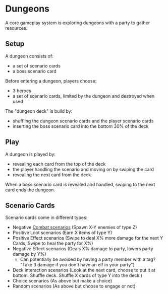# Dungeons
A core gameplay system is exploring dungeons with a party to gather resources.

## Setup
A dungeon consists of:
- a set of scenario cards
- a boss scenario card

Before entering a dungeon, players choose:
- 3 heroes
- a set of scenario cards, limited by the dungeon and destroyed when used

The "dungeon deck" is build by:
- shuffling the dungeon scenario cards and the player scenario cards
- inserting the boss scenario card into the bottom 30% of the deck


## Play
A dungeon is played by:

- revealing each card from the top of the deck
- the player handling the scenario and moving on by swiping the card
- revealing the next card from the deck

When a boss scenario card is revealed and handled, swiping to the next card ends the dungeon.

## Scenario Cards

Scenario cards come in different types:
- Negative [Combat scenarios](Combat.md) (Spawn X-Y enemies of type Z)
- Positive Loot scenarios (Earn X items of type Y)
- Positive Effect scenarios (Swipe to deal X% more damage for the next Y Cards, Swipe to heal the party for X%)
- Negative Effect scenarios (Deals X% damage to party, lowers party damage by Y%)
  - Can potentially be avoided by having a party member with a tag? "Take 3 damage if you don't have an elf in your party")
- Deck interaction scenarios (Look at the next card, choose to put it at bottom. Shuffle deck. Shuffle X cards of type Y into the deck.)
- Choice scenarios (As above but make a choice)
- Random scenarios (As above but choose to engage or not)
